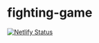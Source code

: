 # fighting-game
[![Netlify Status](https://api.netlify.com/api/v1/badges/49ad6128-ea84-4edb-ba44-5b50de355b68/deploy-status)](https://app.netlify.com/sites/oscarw-samurai-duels/deploys)
